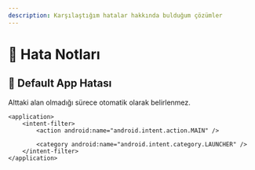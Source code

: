```yaml
---
description: Karşılaştığım hatalar hakkında bulduğum çözümler
---
```


# 🐛 Hata Notları

## 🐞 Default App Hatası

Alttaki alan olmadığı sürece otomatik olarak belirlenmez.

```text
<application>
    <intent-filter>
        <action android:name="android.intent.action.MAIN" />

        <category android:name="android.intent.category.LAUNCHER" />
    </intent-filter>
</application>
```

